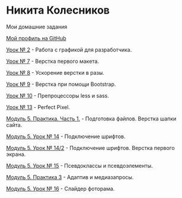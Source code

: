 

# Никита Колесников

Мои домашние задания

[Мой профиль на GitHub](https://github.com/Neecsman)

[Урок № 2](https://github.com/Neecsman/neecsman.github.io/tree/master/Lesson_2) - Работа с графикой для разработчика.

[Урок № 7](https://neecsman.github.io/Lesson_7/src/) - Верстка первого макета. 

[Урок № 8](https://neecsman.github.io/Lesson_8/src/) - Ускорение верстки в разы. 

[Урок № 9](https://neecsman.github.io/Lesson_9/src/) - Верстка при помощи Bootstrap. 

[Урок № 10](https://github.com/Neecsman/neecsman.github.io/tree/master/Lesson_10/src) - Препроцессоры less и sass. 

[Урок № 13](https://neecsman.github.io/Lesson-13/src) - Perfect Pixel. 

[Модуль 5. Практика. Часть 1.](https://neecsman.github.io/Lesson_5:1) - Подготовка файлов. Верстка шапки сайта.

[Модуль 5. Урок № 14](https://neecsman.github.io/Lesson_5:1:14/src) - Подключение шрифтов.

[Модуль 5. Урок № 14/2](https://neecsman.github.io/Lesson_5:1/src) - Подключение шрифтов. Верстка первого экрана.

[Модуль 5. Урок № 15](https://neecsman.github.io/Lesson_5:15/) - Псевдоклассы и псевдоэлементы.

[Модуль 5. Практика 3](https://neecsman.github.io/Lesson_5:1/src/) - Адаптив и медиазапросы.

[Модуль 5. Урок № 16](https://neecsman.github.io/lesson_5:16/src/) - Слайдер фоторама.
